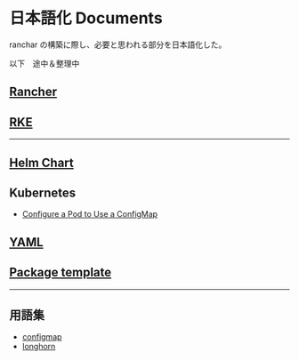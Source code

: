 # 日本語化 Documents

ranchar の構築に際し、必要と思われる部分を日本語化した。

以下　途中＆整理中


## [Rancher](rancher/rancher/rancher.md)

## [RKE](rancher/RKE/menu.md)

---

## [Helm Chart](catalog/making/helmchart/helmchart.md)

## Kubernetes
- [Configure a Pod to Use a ConfigMap](catalog/making/configmap/configmap.md)

## [YAML](catalog/making/yaml/yaml.md)

## [Package template](catalog/making/package/package.md)

---
## 用語集

- [configmap](readme/configmap/configmap.md)
- [longhorn](readme/longhorn/longhorn.md)

